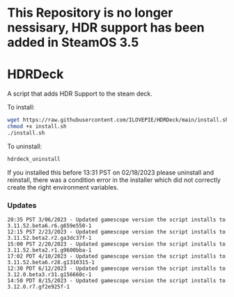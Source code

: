 # This Repository is no longer nessisary, HDR support has been added in SteamOS 3.5
# HDRDeck
A script that adds HDR Support to the steam deck.

To install:
```sh
wget https://raw.githubusercontent.com/ILOVEPIE/HDRDeck/main/install.sh
chmod +x install.sh
./install.sh
```

To uninstall:
```sh
hdrdeck_uninstall
```

If you installed this before 13:31 PST on 02/18/2023 please uninstall and reinstall, there was a condition error in the installer which did not correctly create the right environment variables.

### Updates

```
20:35 PST 3/06/2023 - Updated gamescope version the script installs to 3.11.52.beta6.r6.g659e550-1
12:15 PST 2/23/2023 - Updated gamescope version the script installs to 3.11.52.beta2.r2.ga3dc37f-1
15:00 PST 2/20/2023 - Updated gamescope version the script installs to 3.11.52.beta2.r1.g9600bba-1
17:02 PDT 4/10/2023 - Updated gamescope version the script installs to 3.11.52.beta6.r28.g1310315-1
12:30 PDT 6/12/2023 - Updated gamescope version the script installs to 3.12.0.beta3.r31.g156660c-1
14:50 PDT 8/15/2023 - Updated gamescope version the script installs to 3.12.0.r7.gf2e925f-1
```
